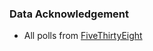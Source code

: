### Data Acknowledgement

- All polls from [FiveThirtyEight](https://projects.fivethirtyeight.com/polls/)